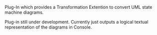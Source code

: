 Plug-In which provides a Transformation Extention to convert UML state machine diagrams.
 
Plug-in still under development. Currently just outputs a logical textual representation of the diagrams in Console.
